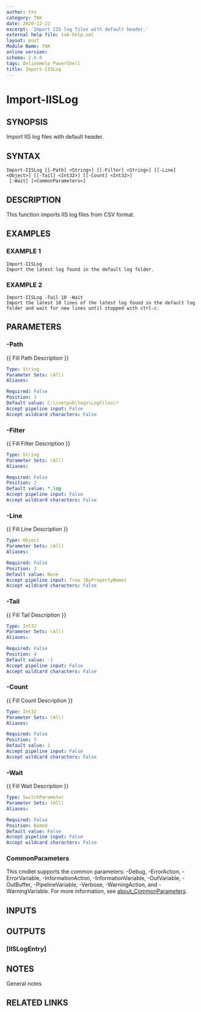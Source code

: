 ```yaml
---
author: tto
category: TAK
date: 2020-12-22
excerpt: 'Import IIS log files with default header.'
external help file: tak-help.xml
layout: post
Module Name: TAK
online version:
schema: 2.0.0
tags: OnlineHelp PowerShell
title: Import-IISLog
---
```


# Import-IISLog

## SYNOPSIS
Import IIS log files with default header.

## SYNTAX

```
Import-IISLog [[-Path] <String>] [[-Filter] <String>] [[-Line] <Object>] [[-Tail] <Int32>] [[-Count] <Int32>]
 [-Wait] [<CommonParameters>]
```

## DESCRIPTION
This function imports IIS log files from CSV format.

## EXAMPLES

### EXAMPLE 1
```
Import-IISLog
Import the latest log found in the default log folder.
```

### EXAMPLE 2
```
Import-IISLog -Tail 10 -Wait
Import the latest 10 lines of the latest log found in the default log folder and wait for new lines until stopped with ctrl-c.
```

## PARAMETERS

### -Path
{{ Fill Path Description }}

```yaml
Type: String
Parameter Sets: (All)
Aliases:

Required: False
Position: 1
Default value: C:\inetpub\logs\LogFiles\*
Accept pipeline input: False
Accept wildcard characters: False
```

### -Filter
{{ Fill Filter Description }}

```yaml
Type: String
Parameter Sets: (All)
Aliases:

Required: False
Position: 2
Default value: *.log
Accept pipeline input: False
Accept wildcard characters: False
```

### -Line
{{ Fill Line Description }}

```yaml
Type: Object
Parameter Sets: (All)
Aliases:

Required: False
Position: 3
Default value: None
Accept pipeline input: True (ByPropertyName)
Accept wildcard characters: False
```

### -Tail
{{ Fill Tail Description }}

```yaml
Type: Int32
Parameter Sets: (All)
Aliases:

Required: False
Position: 4
Default value: -1
Accept pipeline input: False
Accept wildcard characters: False
```

### -Count
{{ Fill Count Description }}

```yaml
Type: Int32
Parameter Sets: (All)
Aliases:

Required: False
Position: 5
Default value: 1
Accept pipeline input: False
Accept wildcard characters: False
```

### -Wait
{{ Fill Wait Description }}

```yaml
Type: SwitchParameter
Parameter Sets: (All)
Aliases:

Required: False
Position: Named
Default value: False
Accept pipeline input: False
Accept wildcard characters: False
```

### CommonParameters
This cmdlet supports the common parameters: -Debug, -ErrorAction, -ErrorVariable, -InformationAction, -InformationVariable, -OutVariable, -OutBuffer, -PipelineVariable, -Verbose, -WarningAction, and -WarningVariable. For more information, see [about_CommonParameters](http://go.microsoft.com/fwlink/?LinkID=113216).

## INPUTS

### <none>
## OUTPUTS

### [IISLogEntry]
## NOTES
General notes

## RELATED LINKS
